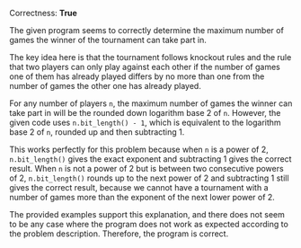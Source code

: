 Correctness: **True**

The given program seems to correctly determine the maximum number of games the winner of the tournament can take part in. 

The key idea here is that the tournament follows knockout rules and the rule that two players can only play against each other if the number of games one of them has already played differs by no more than one from the number of games the other one has already played. 

For any number of players `n`, the maximum number of games the winner can take part in will be the rounded down logarithm base 2 of `n`. However, the given code uses `n.bit_length() - 1`, which is equivalent to the logarithm base 2 of `n`, rounded up and then subtracting 1. 

This works perfectly for this problem because when `n` is a power of 2, `n.bit_length()` gives the exact exponent and subtracting 1 gives the correct result. When `n` is not a power of 2 but is between two consecutive powers of 2, `n.bit_length()` rounds up to the next power of 2 and subtracting 1 still gives the correct result, because we cannot have a tournament with a number of games more than the exponent of the next lower power of 2.

The provided examples support this explanation, and there does not seem to be any case where the program does not work as expected according to the problem description. Therefore, the program is correct.